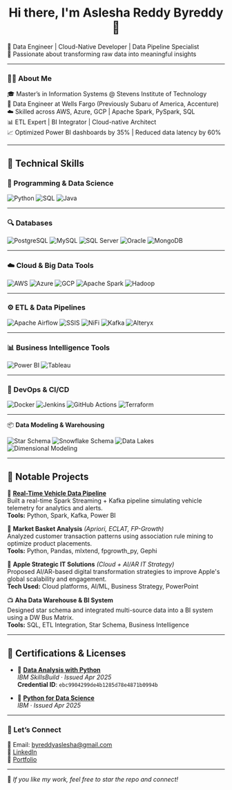 <h1 align="center">Hi there, I'm Aslesha Reddy Byreddy 👋</h1>

🔧 Data Engineer | Cloud-Native Developer | Data Pipeline Specialist  
🚀 Passionate about transforming raw data into meaningful insights  

---

### 👩‍💻 About Me
🎓 Master’s in Information Systems @ Stevens Institute of Technology  
🏢 Data Engineer at Wells Fargo (Previously Subaru of America, Accenture)  
☁️ Skilled across AWS, Azure, GCP | Apache Spark, PySpark, SQL  
📊 ETL Expert | BI Integrator | Cloud-native Architect  
📈 Optimized Power BI dashboards by 35% | Reduced data latency by 60%  

---

## 🚀 Technical Skills

### 🧠 Programming & Data Science
![Python](https://img.shields.io/badge/Python-3670A0?logo=python&logoColor=white)
![SQL](https://img.shields.io/badge/SQL-003B57?logo=sqlite&logoColor=white)
![Java](https://img.shields.io/badge/Java-ED8B00?logo=java&logoColor=white)

---

### 🔍 Databases
![PostgreSQL](https://img.shields.io/badge/PostgreSQL-336791?logo=postgresql&logoColor=white)
![MySQL](https://img.shields.io/badge/MySQL-005C84?logo=mysql&logoColor=white)
![SQL Server](https://img.shields.io/badge/SQL_Server-CC2927?logo=microsoftsqlserver&logoColor=white)
![Oracle](https://img.shields.io/badge/Oracle-F80000?logo=oracle&logoColor=white)
![MongoDB](https://img.shields.io/badge/MongoDB-47A248?logo=mongodb&logoColor=white)

---

### ☁️ Cloud & Big Data Tools
![AWS](https://img.shields.io/badge/AWS-232F3E?logo=amazonaws&logoColor=white)
![Azure](https://img.shields.io/badge/Azure-0078D4?logo=microsoftazure&logoColor=white)
![GCP](https://img.shields.io/badge/GCP-4285F4?logo=googlecloud&logoColor=white)
![Apache Spark](https://img.shields.io/badge/Apache_Spark-E25A1C?logo=apachespark&logoColor=white)
![Hadoop](https://img.shields.io/badge/Hadoop-66CCFF?logo=apachehadoop&logoColor=black)

---

### ⚙️ ETL & Data Pipelines
![Apache Airflow](https://img.shields.io/badge/Airflow-017CEE?logo=apacheairflow&logoColor=white)
![SSIS](https://img.shields.io/badge/SSIS-CC2927?logo=microsoftsqlserver&logoColor=white)
![NiFi](https://img.shields.io/badge/Apache_NiFi-4A90E2?logo=apache&logoColor=white)
![Kafka](https://img.shields.io/badge/Apache_Kafka-231F20?logo=apachekafka&logoColor=white)
![Alteryx](https://img.shields.io/badge/Alteryx-005BAA?logo=alteryx&logoColor=white)

---

### 📊 Business Intelligence Tools
![Power BI](https://img.shields.io/badge/Power_BI-F2C811?logo=powerbi&logoColor=black)
![Tableau](https://img.shields.io/badge/Tableau-E97627?logo=tableau&logoColor=white)

---

### 🐳 DevOps & CI/CD
![Docker](https://img.shields.io/badge/Docker-2496ED?logo=docker&logoColor=white)
![Jenkins](https://img.shields.io/badge/Jenkins-D24939?logo=jenkins&logoColor=white)
![GitHub Actions](https://img.shields.io/badge/GitHub_Actions-2088FF?logo=githubactions&logoColor=white)
![Terraform](https://img.shields.io/badge/Terraform-623CE4?logo=terraform&logoColor=white)

---

📦 **Data Modeling & Warehousing**

![Star Schema](https://img.shields.io/badge/Star%20Schema-6A5ACD?style=for-the-badge&logo=bookstack&logoColor=white)
![Snowflake Schema](https://img.shields.io/badge/Snowflake%20Schema-00BFFF?style=for-the-badge&logo=snowflake&logoColor=white)
![Data Lakes](https://img.shields.io/badge/Data%20Lakes-228B22?style=for-the-badge&logo=databricks&logoColor=white)
![Dimensional Modeling](https://img.shields.io/badge/Dimensional%20Modeling-8B0000?style=for-the-badge&logo=abstract&logoColor=white)

---

## 🧠 Notable Projects

🚗 **[Real-Time Vehicle Data Pipeline](https://github.com/AsleshaReddy/RealTime_Vehicle_Data_Pipeline)**  
Built a real-time Spark Streaming + Kafka pipeline simulating vehicle telemetry for analytics and alerts.  
**Tools:** Python, Spark, Kafka, Power BI

🛒 **Market Basket Analysis** *(Apriori, ECLAT, FP-Growth)*  
Analyzed customer transaction patterns using association rule mining to optimize product placements.  
**Tools:** Python, Pandas, mlxtend, fpgrowth_py, Gephi

🍎 **Apple Strategic IT Solutions** *(Cloud + AI/AR IT Strategy)*  
Proposed AI/AR-based digital transformation strategies to improve Apple's global scalability and engagement.  
**Tech Used:** Cloud platforms, AI/ML, Business Strategy, PowerPoint

📺 **Aha Data Warehouse & BI System**  
Designed star schema and integrated multi-source data into a BI system using a DW Bus Matrix.  
**Tools:** SQL, ETL Integration, Star Schema, Business Intelligence

---


## 🏅 Certifications & Licenses

- 🧠 [**Data Analysis with Python**](https://courses.skillsbuild.skillsnetwork.site/certificates/ebc9904299de4b1285d78e4871b0994b)  
  *IBM SkillsBuild · Issued Apr 2025*  
  **Credential ID**: `ebc9904299de4b1285d78e4871b0994b`

- 🧪 [**Python for Data Science**](https://www.credly.com/badges/d1423053-f3d3-498d-880e-0ff4ca2617c6/linked_in_profile)  
  *IBM · Issued Apr 2025*


---

### 🔗 Let’s Connect
📧 Email: byreddyaslesha@gmail.com  
💼 [LinkedIn](https://www.linkedin.com/in/aslesha-reddy-b-2k1124)  
📁 [Portfolio](https://bold.pro/my/asleshareddy-byreddy-250307141633)

---

🌟 _If you like my work, feel free to star the repo and connect!_
